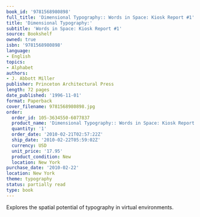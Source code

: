 ```yaml
---
book_id: '9781568980898'
full_title: 'Dimensional Typography:: Words in Space: Kiosk Report #1'
title: 'Dimensional Typography:'
subtitle: 'Words in Space: Kiosk Report #1'
source: Bookshelf
owned: true
isbn: '9781568980898'
language:
- English
topics:
- Alphabet
authors:
- J. Abbott Miller
publisher: Princeton Architectural Press
length: 72 pages
date_published: '1996-11-01'
format: Paperback
cover_filename: 9781568980898.jpg
order:
  order_id: 105-3634550-6077837
  product_name: 'Dimensional Typography:: Words in Space: Kiosk Report #1'
  quantity: '1'
  order_date: '2010-02-21T02:57:22Z'
  ship_date: '2010-02-22T05:59:02Z'
  currency: USD
  unit_price: '17.95'
  product_condition: New
  location: New York
purchase_date: '2010-02-22'
location: New York
theme: typography
status: partially read
type: book
---
```

Explores the spatial potential of typography in virtual environments.
